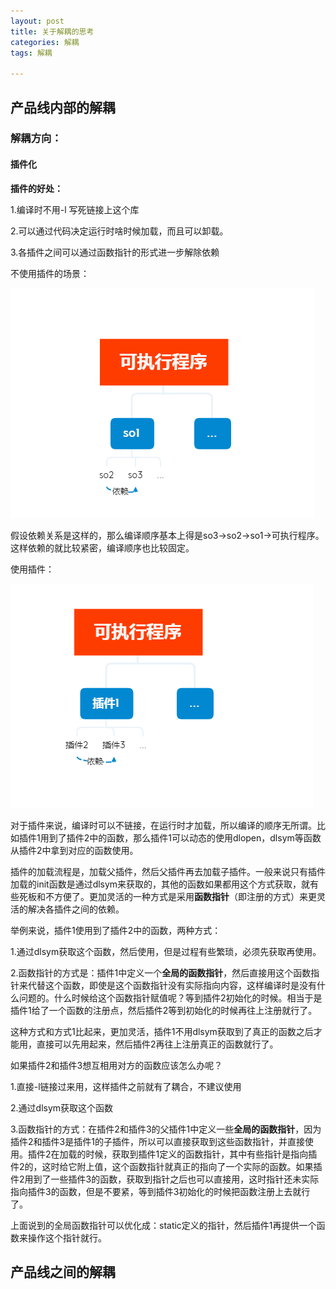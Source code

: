 ```yaml
---
layout: post
title: 关于解耦的思考
categories: 解耦
tags: 解耦
 
---
```


## 产品线内部的解耦

### 解耦方向：

#### 插件化

**插件的好处：**

1.编译时不用-l 写死链接上这个库

2.可以通过代码决定运行时啥时候加载，而且可以卸载。

3.各插件之间可以通过函数指针的形式进一步解除依赖



不使用插件的场景：

![](/assets/images/so1.PNG)

假设依赖关系是这样的，那么编译顺序基本上得是so3->so2->so1->可执行程序。这样依赖的就比较紧密，编译顺序也比较固定。

使用插件：

![](/assets/images/so2.PNG)

对于插件来说，编译时可以不链接，在运行时才加载，所以编译的顺序无所谓。比如插件1用到了插件2中的函数，那么插件1可以动态的使用dlopen，dlsym等函数从插件2中拿到对应的函数使用。

插件的加载流程是，加载父插件，然后父插件再去加载子插件。一般来说只有插件加载的init函数是通过dlsym来获取的，其他的函数如果都用这个方式获取，就有些死板和不方便了。更加灵活的一种方式是采用**函数指针**（即注册的方式）来更灵活的解决各插件之间的依赖。

举例来说，插件1使用到了插件2中的函数，两种方式：

1.通过dlsym获取这个函数，然后使用，但是过程有些繁琐，必须先获取再使用。

2.函数指针的方式是：插件1中定义一个**全局的函数指针**，然后直接用这个函数指针来代替这个函数，即使是这个函数指针没有实际指向内容，这样编译时是没有什么问题的。什么时候给这个函数指针赋值呢？等到插件2初始化的时候。相当于是插件1给了一个函数的注册点，然后插件2等到初始化的时候再往上注册就行了。

这种方式和方式1比起来，更加灵活，插件1不用dlsym获取到了真正的函数之后才能用，直接可以先用起来，然后插件2再往上注册真正的函数就行了。

如果插件2和插件3想互相用对方的函数应该怎么办呢？

1.直接-l链接过来用，这样插件之前就有了耦合，不建议使用

2.通过dlsym获取这个函数

3.函数指针的方式：在插件2和插件3的父插件1中定义一些**全局的函数指针**，因为插件2和插件3是插件1的子插件，所以可以直接获取到这些函数指针，并直接使用。插件2在加载的时候，获取到插件1定义的函数指针，其中有些指针是指向插件2的，这时给它附上值，这个函数指针就真正的指向了一个实际的函数。如果插件2用到了一些插件3的函数，获取到指针之后也可以直接用，这时指针还未实际指向插件3的函数，但是不要紧，等到插件3初始化的时候把函数注册上去就行了。

上面说到的全局函数指针可以优化成：static定义的指针，然后插件1再提供一个函数来操作这个指针就行。























## 产品线之间的解耦

